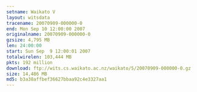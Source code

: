 ```yaml
---
setname: Waikato V
layout: witsdata
tracename: 20070909-000000-0
end: Mon Sep 10 12:00:00 2007
originalname: 20070909-000000-0
gzsize: 4,795 MB
len: 24:00:00
start: Sun Sep  9 12:00:01 2007
totalwirelen: 103,444 MB
pkts: 192 million
download: ftp://wits.cs.waikato.ac.nz/waikato/5/20070909-000000-0.gz
size: 14,486 MB
md5: b3a38affbef36627bbaa92c4e3327aa1
---
```

